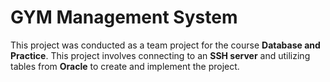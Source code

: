# GYM Management System
This project was conducted as a team project for the course **Database and Practice**.
This project involves connecting to an **SSH server** and utilizing tables from **Oracle** to create and implement the project.
